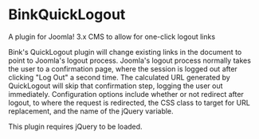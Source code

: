 # BinkQuickLogout
A plugin for Joomla! 3.x CMS to allow for one-click logout links

Bink's QuickLogout plugin will change existing links in the document to point to Joomla's logout process.  Joomla's logout process normally takes the user to a confirmation page, where the session is logged out after clicking "Log Out" a second time.  The calculated URL generated by QuickLogout will skip that confirmation step, logging the user out immediately.  Configuration options include whether or not redirect after logout, to where the request is redirected, the CSS class to target for URL replacement, and the name of the jQuery variable.

This plugin requires jQuery to be loaded.
